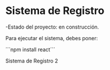 <h1>Sistema de Registro</h1>

-Estado del proyecto: en construcción.

Para ejecutar el sistema, debes poner:

´´´npm install react´´´

Sistema de Registro 2
